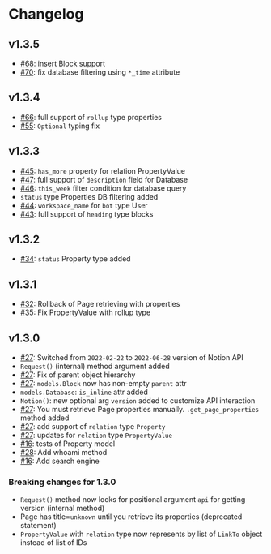 # Changelog

## v1.3.5

- [#68](https://github.com/lastorel/pytion/issues/68): insert Block support
- [#70](https://github.com/lastorel/pytion/issues/70): fix database filtering using `*_time` attribute

## v1.3.4

- [#66](https://github.com/lastorel/pytion/issues/66): full support of `rollup` type properties
- [#55](https://github.com/lastorel/pytion/pull/55): `Optional` typing fix

## v1.3.3

- [#45](https://github.com/lastorel/pytion/issues/45): `has_more` property for relation PropertyValue
- [#47](https://github.com/lastorel/pytion/issues/47): full support of `description` field for Database
- [#46](https://github.com/lastorel/pytion/issues/46): `this_week` filter condition for database query
- `status` type Properties DB filtering added
- [#44](https://github.com/lastorel/pytion/issues/44): `workspace_name` for `bot` type User 
- [#43](https://github.com/lastorel/pytion/issues/43): full support of `heading` type blocks

## v1.3.2

- [#34](https://github.com/lastorel/pytion/issues/34): `status` Property type added

## v1.3.1

- [#32](https://github.com/lastorel/pytion/issues/32): Rollback of Page retrieving with properties
- [#35](https://github.com/lastorel/pytion/issues/35): Fix PropertyValue with rollup type

## v1.3.0

- [#27](https://github.com/lastorel/pytion/issues/27): Switched from `2022-02-22` to `2022-06-28` version of Notion API
- `Request()` (internal) method argument added
- [#27](https://github.com/lastorel/pytion/issues/27): Fix of parent object hierarchy
- [#27](https://github.com/lastorel/pytion/issues/27): `models.Block` now has non-empty `parent` attr
- `models.Database`: `is_inline` attr added
- `Notion()`: new optional arg `version` added to customize API interaction
- [#27](https://github.com/lastorel/pytion/issues/27): You must retrieve Page properties manually. `.get_page_properties` method added
- [#27](https://github.com/lastorel/pytion/issues/27): add support of `relation` type `Property`
- [#27](https://github.com/lastorel/pytion/issues/27): updates for `relation` type `PropertyValue`
- [#16](https://github.com/lastorel/pytion/issues/17): tests of Property model
- [#28](https://github.com/lastorel/pytion/issues/28): Add whoami method
- [#16](https://github.com/lastorel/pytion/issues/16): Add search engine

### Breaking changes for 1.3.0

- `Request()` method now looks for positional argument `api` for getting version (internal method)
- Page has title=`unknown` until you retrieve its properties (deprecated statement)
- `PropertyValue` with `relation` type now represents by list of `LinkTo` object instead of list of IDs
